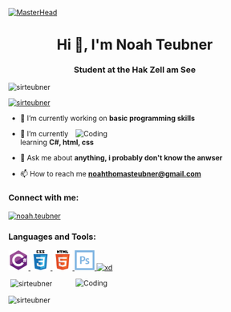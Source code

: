 [![MasterHead](https://cgnet-media.s3.us-west-1.amazonaws.com/wp-content/uploads/20181227134700/About-header-2000x600px-v11.jpg)](https://rishavchanda.io)
<h1 align="center">Hi 👋, I'm Noah Teubner</h1>
<h3 align="center">Student at the Hak Zell am See</h3>


<p align="left"> <img src="https://komarev.com/ghpvc/?username=sirteubner&label=Profile%20views&color=0e75b6&style=flat" alt="sirteubner" /> </p>

<p align="left"> <a href="https://github.com/ryo-ma/github-profile-trophy"><img src="https://github-profile-trophy.vercel.app/?username=sirteubner" alt="sirteubner" /></a> </p>

- 🔭 I’m currently working on **basic programming skills**

<img align="right" alt="Coding" width="370" src="https://bestanimations.com/media/homer/1324188187homer-simpson-animated-gif-4.gif">

- 🌱 I’m currently learning **C#, html, css**

- 💬 Ask me about **anything, i probably don't know the anwser**

- 📫 How to reach me **noahthomasteubner@gmail.com**



<h3 align="left">Connect with me:</h3>
<p align="left">
<a href="https://instagram.com/noah.teubner" target="blank"><img align="center" src="https://raw.githubusercontent.com/rahuldkjain/github-profile-readme-generator/master/src/images/icons/Social/instagram.svg" alt="noah.teubner" height="30" width="40" /></a>
</p>

<h3 align="left">Languages and Tools:</h3>
<p align="left"> <a href="https://www.w3schools.com/cs/" target="_blank" rel="noreferrer"> <img src="https://raw.githubusercontent.com/devicons/devicon/master/icons/csharp/csharp-original.svg" alt="csharp" width="40" height="40"/> </a> <a href="https://www.w3schools.com/css/" target="_blank" rel="noreferrer"> <img src="https://raw.githubusercontent.com/devicons/devicon/master/icons/css3/css3-original-wordmark.svg" alt="css3" width="40" height="40"/> </a> <a href="https://www.w3.org/html/" target="_blank" rel="noreferrer"> <img src="https://raw.githubusercontent.com/devicons/devicon/master/icons/html5/html5-original-wordmark.svg" alt="html5" width="40" height="40"/> </a> <a href="https://www.photoshop.com/en" target="_blank" rel="noreferrer"> <img src="https://raw.githubusercontent.com/devicons/devicon/master/icons/photoshop/photoshop-line.svg" alt="photoshop" width="40" height="40"/> </a> <a href="https://www.adobe.com/products/xd.html" target="_blank" rel="noreferrer"> <img src="https://cdn.worldvectorlogo.com/logos/adobe-xd.svg" alt="xd" width="40" height="40"/> </a> </p>

<img align="right" alt="Coding" width="370" src="https://encrypted-tbn0.gstatic.com/images?q=tbn:ANd9GcTYqYdU2MbNIvOsKb4QtVqKrNMDGuFzfxFn09rRvcthpGKJ7sZHd1DWpbWSurLPwRu61-A&usqp=CAU">

<p>&nbsp;<img align="center" src="https://github-readme-stats.vercel.app/api?username=sirteubner&show_icons=true&locale=en" alt="sirteubner" /></p>

<p><img align="center" src="https://github-readme-streak-stats.herokuapp.com/?user=sirteubner&" alt="sirteubner" /></p>
